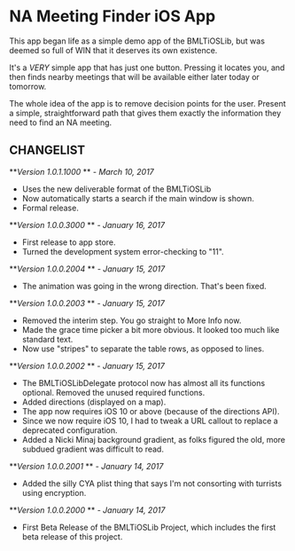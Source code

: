 NA Meeting Finder iOS App
=========================

This app began life as a simple demo app of the BMLTiOSLib, but was deemed so full of WIN that it deserves its own existence.

It's a *VERY* simple app that has just one button. Pressing it locates you, and then finds nearby meetings that will be available either later today or tomorrow.

The whole idea of the app is to remove decision points for the user. Present a simple, straightforward path that gives them exactly the information they need to find an NA meeting.

CHANGELIST
----------
***Version 1.0.1.1000* ** *- March 10, 2017*

- Uses the new deliverable format of the BMLTiOSLib
- Now automatically starts a search if the main window is shown.
- Formal release.

***Version 1.0.0.3000* ** *- January 16, 2017*

- First release to app store.
- Turned the development system error-checking to "11".

***Version 1.0.0.2004* ** *- January 15, 2017*

- The animation was going in the wrong direction. That's been fixed.

***Version 1.0.0.2003* ** *- January 15, 2017*

- Removed the interim step. You go straight to More Info now.
- Made the grace time picker a bit more obvious. It looked too much like standard text.
- Now use "stripes" to separate the table rows, as opposed to lines.

***Version 1.0.0.2002* ** *- January 15, 2017*

- The BMLTiOSLibDelegate protocol now has almost all its functions optional. Removed the unused required functions.
- Added directions (displayed on a map).
- The app now requires iOS 10 or above (because of the directions API).
- Since we now require iOS 10, I had to tweak a URL callout to replace a deprecated configuration.
- Added a Nicki Minaj background gradient, as folks figured the old, more subdued gradient was difficult to read.

***Version 1.0.0.2001* ** *- January 14, 2017*

- Added the silly CYA plist thing that says I'm not consorting with turrists using encryption.

***Version 1.0.0.2000* ** *- January 14, 2017*

- First Beta Release of the BMLTiOSLib Project, which includes the first beta release of this project.

